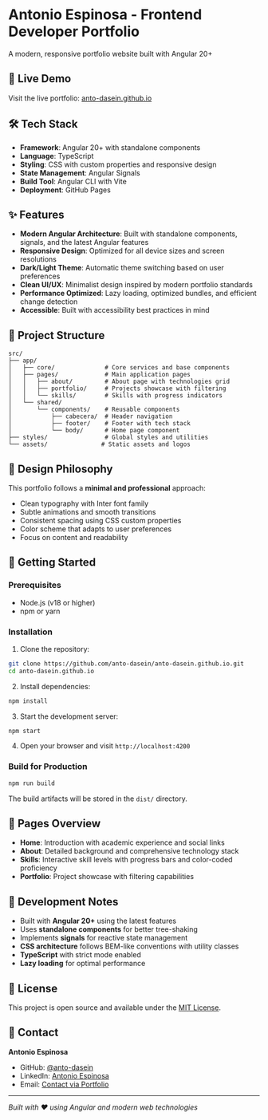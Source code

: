 # Antonio Espinosa - Frontend Developer Portfolio

A modern, responsive portfolio website built with Angular 20+

## 🚀 Live Demo

Visit the live portfolio: [anto-dasein.github.io](https://anto-dasein.github.io)

## 🛠️ Tech Stack

- **Framework**: Angular 20+ with standalone components
- **Language**: TypeScript
- **Styling**: CSS with custom properties and responsive design
- **State Management**: Angular Signals
- **Build Tool**: Angular CLI with Vite
- **Deployment**: GitHub Pages

## ✨ Features

- **Modern Angular Architecture**: Built with standalone components, signals, and the latest Angular features
- **Responsive Design**: Optimized for all device sizes and screen resolutions
- **Dark/Light Theme**: Automatic theme switching based on user preferences
- **Clean UI/UX**: Minimalist design inspired by modern portfolio standards
- **Performance Optimized**: Lazy loading, optimized bundles, and efficient change detection
- **Accessible**: Built with accessibility best practices in mind

## 📁 Project Structure

```
src/
├── app/
│   ├── core/              # Core services and base components
│   ├── pages/             # Main application pages
│   │   ├── about/         # About page with technologies grid
│   │   ├── portfolio/     # Projects showcase with filtering
│   │   └── skills/        # Skills with progress indicators
│   └── shared/
│       └── components/    # Reusable components
│           ├── cabecera/  # Header navigation
│           ├── footer/    # Footer with tech stack
│           └── body/      # Home page component
├── styles/                # Global styles and utilities
└── assets/               # Static assets and logos
```

## 🎨 Design Philosophy

This portfolio follows a **minimal and professional** approach:

- Clean typography with Inter font family
- Subtle animations and smooth transitions
- Consistent spacing using CSS custom properties
- Color scheme that adapts to user preferences
- Focus on content and readability

## 🚀 Getting Started

### Prerequisites

- Node.js (v18 or higher)
- npm or yarn

### Installation

1. Clone the repository:
```bash
git clone https://github.com/anto-dasein/anto-dasein.github.io.git
cd anto-dasein.github.io
```

2. Install dependencies:
```bash
npm install
```

3. Start the development server:
```bash
npm start
```

4. Open your browser and visit `http://localhost:4200`

### Build for Production

```bash
npm run build
```

The build artifacts will be stored in the `dist/` directory.

## 📱 Pages Overview

- **Home**: Introduction with academic experience and social links
- **About**: Detailed background and comprehensive technology stack
- **Skills**: Interactive skill levels with progress bars and color-coded proficiency
- **Portfolio**: Project showcase with filtering capabilities

## 🔧 Development Notes

- Built with **Angular 20+** using the latest features
- Uses **standalone components** for better tree-shaking
- Implements **signals** for reactive state management
- **CSS architecture** follows BEM-like conventions with utility classes
- **TypeScript** with strict mode enabled
- **Lazy loading** for optimal performance

## 📄 License

This project is open source and available under the [MIT License](LICENSE).

## 🤝 Contact

**Antonio Espinosa**
- GitHub: [@anto-dasein](https://github.com/anto-dasein)
- LinkedIn: [Antonio Espinosa](https://linkedin.com/in/antonio-espinosa)
- Email: [Contact via Portfolio](https://anto-dasein.github.io/about)

---

*Built with ❤️ using Angular and modern web technologies*
